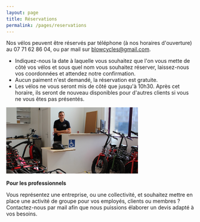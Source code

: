 ```yaml
---
layout: page
title: Réservations
permalink: /pages/reservations
---
```


Nos vélos peuvent être réservés par téléphone (à nos horaires d'ouverture) au 07 71 62 86 04, ou par mail sur blowcycles@gmail.com.

- Indiquez-nous la date à laquelle vous souhaitez que l'on vous mette de côté vos vélos et sous quel nom vous souhaitez réserver, laissez-nous vos coordonnées et attendez notre confirmation.
- Aucun paiment n'est demandé, la réservation est gratuite.
- Les vélos ne vous seront mis de côté que jusqu'à 10h30. Après cet horaire, ils seront de nouveau disponibles pour d'autres clients si vous ne vous êtes pas présentés.

<img src="/assets/images/reservation/reservation_1.jpg" alt="reservation_1" width="70%" class="center"/>


**Pour les professionnels**

Vous représentez une entreprise, ou une collectivité, et souhaitez mettre en place une activité de groupe pour vos employés, clients ou membres ? Contactez-nous par mail afin que nous puissions élaborer un devis adapté à vos besoins.
